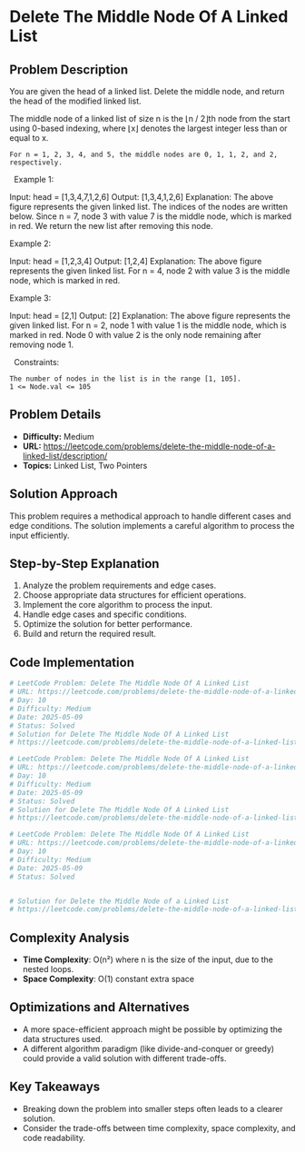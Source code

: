 # Delete The Middle Node Of A Linked List

## Problem Description

You are given the head of a linked list. Delete the middle node, and return the head of the modified linked list.

The middle node of a linked list of size n is the ⌊n / 2⌋th node from the start using 0-based indexing, where ⌊x⌋ denotes the largest integer less than or equal to x.


	For n = 1, 2, 3, 4, and 5, the middle nodes are 0, 1, 1, 2, and 2, respectively.


 
Example 1:


Input: head = [1,3,4,7,1,2,6]
Output: [1,3,4,1,2,6]
Explanation:
The above figure represents the given linked list. The indices of the nodes are written below.
Since n = 7, node 3 with value 7 is the middle node, which is marked in red.
We return the new list after removing this node. 


Example 2:


Input: head = [1,2,3,4]
Output: [1,2,4]
Explanation:
The above figure represents the given linked list.
For n = 4, node 2 with value 3 is the middle node, which is marked in red.


Example 3:


Input: head = [2,1]
Output: [2]
Explanation:
The above figure represents the given linked list.
For n = 2, node 1 with value 1 is the middle node, which is marked in red.
Node 0 with value 2 is the only node remaining after removing node 1.

 
Constraints:


	The number of nodes in the list is in the range [1, 105].
	1 <= Node.val <= 105

## Problem Details

- **Difficulty:** Medium
- **URL:** https://leetcode.com/problems/delete-the-middle-node-of-a-linked-list/description/
- **Topics:** Linked List, Two Pointers

## Solution Approach

This problem requires a methodical approach to handle different cases and edge conditions. The solution implements a careful algorithm to process the input efficiently.

## Step-by-Step Explanation

1. Analyze the problem requirements and edge cases.
2. Choose appropriate data structures for efficient operations.
3. Implement the core algorithm to process the input.
4. Handle edge cases and specific conditions.
5. Optimize the solution for better performance.
6. Build and return the required result.

## Code Implementation

```python
# LeetCode Problem: Delete The Middle Node Of A Linked List
# URL: https://leetcode.com/problems/delete-the-middle-node-of-a-linked-list/description/
# Day: 10
# Difficulty: Medium
# Date: 2025-05-09
# Status: Solved
# Solution for Delete The Middle Node Of A Linked List
# https://leetcode.com/problems/delete-the-middle-node-of-a-linked-list/description/

# LeetCode Problem: Delete The Middle Node Of A Linked List
# URL: https://leetcode.com/problems/delete-the-middle-node-of-a-linked-list/description/
# Day: 10
# Difficulty: Medium
# Date: 2025-05-09
# Status: Solved
# Solution for Delete The Middle Node Of A Linked List
# https://leetcode.com/problems/delete-the-middle-node-of-a-linked-list/description/

# LeetCode Problem: Delete The Middle Node Of A Linked List
# URL: https://leetcode.com/problems/delete-the-middle-node-of-a-linked-list/description/
# Day: 10
# Difficulty: Medium
# Date: 2025-05-09
# Status: Solved


# Solution for Delete the Middle Node of a Linked List
# https://leetcode.com/problems/delete-the-middle-node-of-a-linked-list/description/
```

## Complexity Analysis

- **Time Complexity**: O(n²) where n is the size of the input, due to the nested loops.
- **Space Complexity**: O(1) constant extra space

## Optimizations and Alternatives

- A more space-efficient approach might be possible by optimizing the data structures used.
- A different algorithm paradigm (like divide-and-conquer or greedy) could provide a valid solution with different trade-offs.


## Key Takeaways

- Breaking down the problem into smaller steps often leads to a clearer solution.
- Consider the trade-offs between time complexity, space complexity, and code readability.

